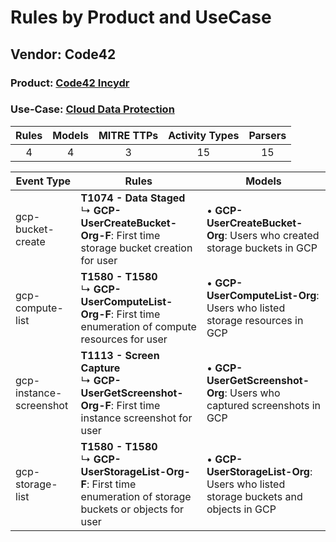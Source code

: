 Rules by Product and UseCase
============================
Vendor: Code42
--------------
### Product: [Code42 Incydr](../ds_code42_code42_incydr.md)
### Use-Case: [Cloud Data Protection](../../../../UseCases/uc_cloud_data_protection.md)

| Rules | Models | MITRE TTPs | Activity Types | Parsers |
|:-----:|:------:|:----------:|:--------------:|:-------:|
|   4   |   4    |     3      |       15       |   15    |

| Event Type    | Rules    | Models    |
| ---- | ---- | ---- |
| gcp-bucket-create       | <b>T1074 - Data Staged</b><br> ↳ <b>GCP-UserCreateBucket-Org-F</b>: First time storage bucket creation for user    |  • <b>GCP-UserCreateBucket-Org</b>: Users who created storage buckets in GCP    |
| gcp-compute-list        | <b>T1580 - T1580</b><br> ↳ <b>GCP-UserComputeList-Org-F</b>: First time enumeration of compute resources for user          |  • <b>GCP-UserComputeList-Org</b>: Users who listed storage resources in GCP    |
| gcp-instance-screenshot | <b>T1113 - Screen Capture</b><br> ↳ <b>GCP-UserGetScreenshot-Org-F</b>: First time instance screenshot for user    |  • <b>GCP-UserGetScreenshot-Org</b>: Users who captured screenshots in GCP    |
| gcp-storage-list        | <b>T1580 - T1580</b><br> ↳ <b>GCP-UserStorageList-Org-F</b>: First time enumeration of storage buckets or objects for user |  • <b>GCP-UserStorageList-Org</b>: Users who listed storage buckets and objects in GCP |